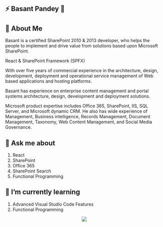 ## ⚡ Basant Pandey 👋

## 🤵 About Me
Basant is a certified SharePoint 2010 & 2013 developer, who helps the people to implement and drive value from solutions based upon Microsoft SharePoint.

React & SharePoint Framework (SPFX)

With over five years of commercial experience in the architecture, design, development, deployment and operational service management of Web based applications and hosting platforms.

Basant has experience on enterprise content management and portal systems architecture, design, development and deployment solutions.

Microsoft product expertise includes Office 365, SharePoint, IIS, SQL Server, and Microsoft dynamic CRM. He also has wide experience of Management, Business intelligence, Records Management, Document Management, Taxonomy, Web Content Management, and Social Media Governance.

## 💬 Ask me about
1. React
2. SharePoint
3. Office 365
4. SharePoint Search
5. Functional Programming

## 🌱 I’m currently learning
1. Advanced Visual Studio Code Features
2. Functional Programming

<p align='center'>
   <a href="https://github.com/basantpandey/github-visitors-badge">
      <img src="http://estruyf-github.azurewebsites.net/api/VisitorHit?user=basantpandey&repo=basantpandey&countColor=%237B1E7A" />
   </a>
</p>

<!--
**BasantPandey/BasantPandey** is a ✨ _special_ ✨ repository because its `README.md` (this file) appears on your GitHub profile.

Here are some ideas to get you started:

- 🔭 I’m currently working on ...
- 🌱 I’m currently learning ...
- 👯 I’m looking to collaborate on ...
- 🤔 I’m looking for help with ...
- 💬 Ask me about ...
- 📫 How to reach me: ...
- 😄 Pronouns: ...
- ⚡ Fun fact: ...
-->
